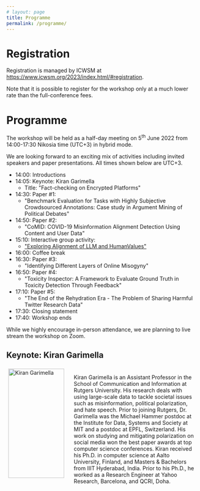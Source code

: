 ```yaml
---
# layout: page
title: Programme
permalink: /programme/
---
```


# Registration

Registration is managed by ICWSM at <a href="https://www.icwsm.org/2023/index.html/#registration">https://www.icwsm.org/2023/index.html/#registration</a>.

Note that it is possible to register for the workshop only at a much lower rate than the full-conference fees.

# Programme

The workshop will be held as a half-day meeting on 5<sup>th</sup> June 2022 from 14:00-17:30 Nikosia time (UTC+3) in hybrid mode.

We are looking forward to an exciting mix of activities including invited speakers and paper presentations. All times shown below are UTC+3.

* 14:00: Introductions
* 14:05: Keynote: Kiran Garimella
	* Title: "Fact-checking on Encrypted Platforms"
* 14:30: Paper #1:
	* "Benchmark Evaluation for Tasks with Highly Subjective Crowdsourced Annotations: Case study in Argument Mining of Political Debates"
* 14:50: Paper #2:
	* "CoMID: COVID-19 Misinformation Alignment Detection Using Content and User Data"
* 15:10: Interactive group activity:
	* <a href="https://colab.research.google.com/drive/1FIW-GDintPySaXhf9CRufWAhUsUUz__2?usp=sharing#scrollTo=vC00M3uczRVl"> "Exploring Alignment of LLM and HumanValues"</a>
* 16:00: Coffee break
* 16:30: Paper #3:
	* "Identifying Different Layers of Online Misogyny"
* 16:50: Paper #4:
	* "Toxicity Inspector: A Framework to Evaluate Ground Truth in Toxicity Detection
Through Feedback"
* 17:10: Paper #5:
	* "The End of the Rehydration Era - The Problem of Sharing Harmful Twitter Research Data"
* 17:30: Closing statement
* 17:40: Workshop ends

While we highly encourage in-person attendance, we are planning to live stream the workshop on Zoom.

## Keynote: Kiran Garimella

<div class="row" valign="center" style="display:flex">
	<div class="column" style="padding:5px;flex:33%" valign="center">
	    <a href="https://gvrkiran.github.io/" >
	    	<img src="../images/kiran_img.jpeg" alt="Kiran Garimella" style="width:95%">
	    </a>
	</div>
	<div class="column" style="padding:5px;flex:66%" valign="center">
	  	<p align="left"> 
Kiran Garimella is an Assistant Professor in the School of Communication and Information at Rutgers University. His research deals with using large-scale data to tackle societal issues such as misinformation, political polarization, and hate speech. Prior to joining Rutgers, Dr. Garimella was the Michael Hammer postdoc at the Institute for Data, Systems and Society at MIT and a postdoc at EPFL, Switzerland. His work on studying and mitigating polarization on social media won the best paper awards at top computer science conferences. Kiran received his Ph.D. in computer science at Aalto University, Finland, and Masters & Bachelors from IIIT Hyderabad, India. Prior to his Ph.D., he worked as a Research Engineer at Yahoo Research, Barcelona, and QCRI, Doha. </p>
	</div>
</div>

